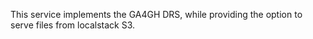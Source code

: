 <!-- Please adapt. -->

This service implements the GA4GH DRS, while providing the option to serve files from localstack S3.
